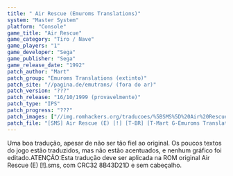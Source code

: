 ```yaml
---
title: " Air Rescue (Emuroms Translations)"
system: "Master System"
platform: "Console"
game_title: "Air Rescue"
game_category: "Tiro / Nave"
game_players: "1"
game_developer: "Sega"
game_publisher: "Sega"
game_release_date: "1992"
patch_author: "Mart"
patch_group: "Emuroms Translations (extinto)"
patch_site: "//pagina.de/emutrans/ (fora do ar)"
patch_version: "???"
patch_release: "16/10/1999 (provavelmente)"
patch_type: "IPS"
patch_progress: "???"
patch_images: ["//img.romhackers.org/traducoes/%5BSMS%5D%20Air%20Rescue%20-%20Emuroms%20Translations%20-%201.png","//img.romhackers.org/traducoes/%5BSMS%5D%20Air%20Rescue%20-%20Emuroms%20Translations%20-%202.png","//img.romhackers.org/traducoes/%5BSMS%5D%20Air%20Rescue%20-%20Emuroms%20Translations%20-%203.png"]
patch_file: "[SMS] Air Rescue (E) [!] [T-BR] [T-Mart G-Emuroms Translations] [A-1999].zip"
---
```

Uma boa tradução, apesar de não ser tão fiel ao original. Os poucos textos do jogo estão traduzidos, mas não estão acentuados, e nenhum gráfico foi editado.ATENÇÃO:Esta tradução deve ser aplicada na ROM original Air Rescue (E) [!].sms, com CRC32 8B43D21D e sem cabeçalho.
